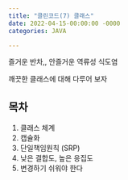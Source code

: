 ```yaml
---
title: "클린코드(7) 클래스"
date: 2022-04-15-00:00:00 -0000
categories: JAVA

---
```


즐거운 반차,, 안즐거운 역류성 식도염

깨끗한 클래스에 대해 다루어 보자 

## 목차
1. 클래스 체계
2. 캡슐화
3. 단일책임원칙 (SRP)
4. 낮은 결합도, 높은 응집도
5. 변경하기 쉬워야 한다 

